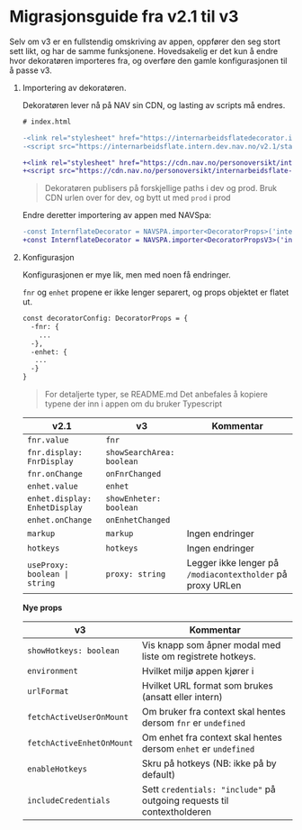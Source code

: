 # Migrasjonsguide fra v2.1 til v3

Selv om v3 er en fullstendig omskriving av appen, oppfører den seg stort sett likt, og har de samme
funksjonene. Hovedsakelig er det kun å endre hvor dekoratøren importeres fra, og overføre den gamle
konfigurasjonen til å passe v3.

1. Importering av dekoratøren.

   Dekoratøren lever nå på NAV sin CDN, og lasting av scripts må endres.

   ```diff
   # index.html

   -<link rel="stylesheet" href="https://internarbeidsflatedecorator.intern.dev.nav.no/v2.1/static/css/main.css" />
   -<script src="https://internarbeidsflate.intern.dev.nav.no/v2.1/static/js/head.v2.min.js"></script>

   +<link rel="stylesheet" href="https://cdn.nav.no/personoversikt/internarbeidsflate-decorator-v3/dev/latest/dist/index.css" />
   +<script src="https://cdn.nav.no/personoversikt/internarbeidsflate-decorator-v3/dev/latest/dist/bundle.js" />
   ```

   > Dekoratøren publisers på forskjellige paths i dev og prod. Bruk CDN urlen over for dev, og bytt ut
   > med `prod` i prod

   Endre deretter importering av appen med NAVSpa:

   ```diff
   -const InternflateDecorator = NAVSPA.importer<DecoratorProps>('internarbeidsflatefs');
   +const InternflateDecorator = NAVSPA.importer<DecoratorPropsV3>('internarbeidsflate-decorator-v3');
   ```

2. Konfigurasjon

   Konfigurasjonen er mye lik, men med noen få endringer.

   `fnr` og `enhet` propene er ikke lenger separert, og props objektet er flatet ut.

   ```diff
   const decoratorConfig: DecoratorProps = {
     -fnr: {
       ...
     -},
     -enhet: {
      ...
     -}
   }
   ```

   > For detaljerte typer, se README.md
   > Det anbefales å kopiere typene der inn i appen om du bruker Typescript

   | v2.1                          | v3                        | Kommentar                                                  |
   | ----------------------------- | ------------------------- | ---------------------------------------------------------- |
   | `fnr.value`                   | `fnr`                     |                                                            |
   | `fnr.display: FnrDisplay`     | `showSearchArea: boolean` |                                                            |
   | `fnr.onChange`                | `onFnrChanged`            |                                                            |
   | `enhet.value`                 | `enhet`                   |                                                            |
   | `enhet.display: EnhetDisplay` | `showEnheter: boolean`    |                                                            |
   | `enhet.onChange`              | `onEnhetChanged`          |                                                            |
   | `markup`                      | `markup`                  | Ingen endringer                                            |
   | `hotkeys`                     | `hotkeys`                 | Ingen endringer                                            |
   | `useProxy: boolean \| string` | `proxy: string`           | Legger ikke lenger på `/modiacontextholder` på proxy URLen |

   **Nye props**

   | v3                        | Kommentar                                                              |
   | ------------------------- | ---------------------------------------------------------------------- |
   | `showHotkeys: boolean`    | Vis knapp som åpner modal med liste om registrete hotkeys.             |
   | `environment`             | Hvilket miljø appen kjører i                                           |
   | `urlFormat`               | Hvilket URL format som brukes (ansatt eller intern)                    |
   | `fetchActiveUserOnMount`  | Om bruker fra context skal hentes dersom `fnr` er `undefined`          |
   | `fetchActiveEnhetOnMount` | Om enhet fra context skal hentes dersom `enhet` er `undefined`         |
   | `enableHotkeys`           | Skru på hotkeys (NB: ikke på by default)                               |
   | `includeCredentials`      | Sett `credentials: "include"` på outgoing requests til contextholderen |
